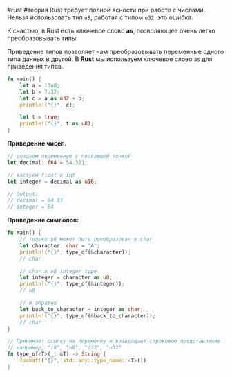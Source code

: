 #rust #теория
Rust требует полной ясности при работе с числами. Нельзя использовать тип `u8`, работая с типом `u32`: это ошибка.

К счастью, в Rust есть ключевое слово **as**, позволяющее очень легко преобразовывать типы.

Приведение типов позволяет нам преобразовывать переменные одного типа данных в другой. В **Rust** мы используем ключевое слово `as` для приведения типов.
```rust
fn main() {
    let a = 13u8;
    let b = 7u32;
    let c = a as u32 + b;
    println!("{}", c);

    let t = true;
    println!("{}", t as u8);
}

```

**Приведение чисел:**

```rust
// создаем переменную с плавающей точкой
let decimal: f64 = 54.321;

// кастуем float в int
let integer = decimal as u16;

// Output:
// decimal = 64.31
// integer = 64
```

**Приведение символов:**

```rust
fn main() {
    // только u8 может быть преобразован в char
    let character: char = 'A';
    println!("{}", type_of(&character));
    // char

    // char в u8 integer type
    let integer = character as u8;
    println!("{}", type_of(&integer));
    // u8

    // и обратно
    let back_to_character = integer as char;
    println!("{}", type_of(&back_to_character));
    // char
}

// Принимает ссылку на переменну и возвращает строковое представление типа, 
// например, "i8", "u8", "i32", "u32"
fn type_of<T>(_: &T) -> String {
    format!("{}", std::any::type_name::<T>())
}
```